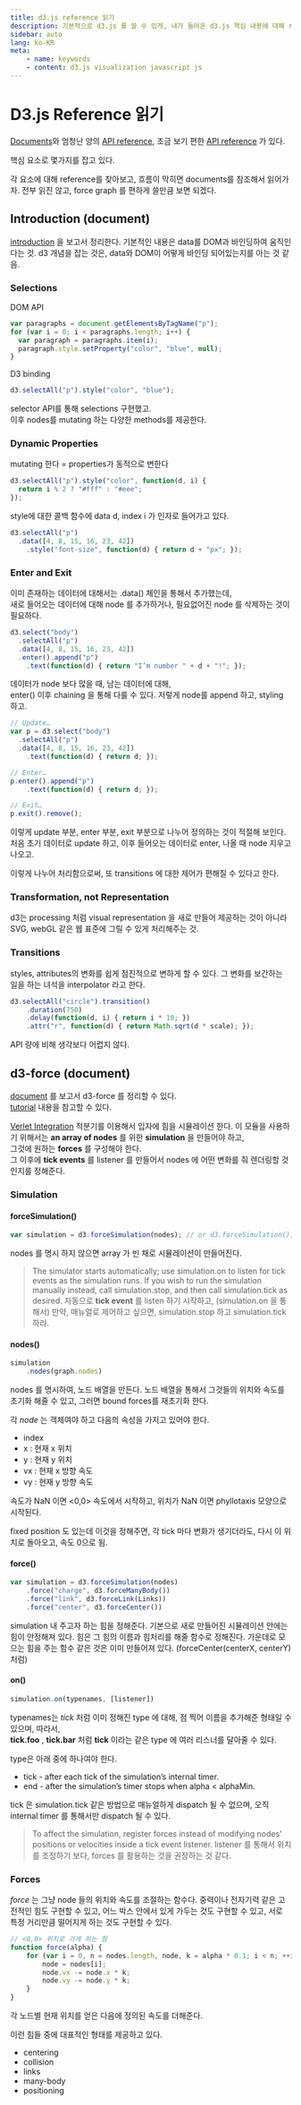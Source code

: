 ```yaml
---
title: d3.js reference 읽기
description: 기본적으로 d3.js 를 쓸 수 있게, 내가 들어온 d3.js 핵심 내용에 대해 reference를 찾아가 정리하고자 한다. 목표는 force graph 편하게 쓰기
sidebar: auto
lang: ko-KR
meta:
    - name: keywords
    - content: d3.js visualization javascript js
---
```

# D3.js Reference 읽기

[Documents](https://github.com/d3/d3/wiki)와 엄청난 양의 [API reference](https://github.com/d3/d3/blob/master/API.md), 조금 보기 편한 [API reference](https://devdocs.io/d3~5/#selections-d3-selection) 가 있다.

핵심 요소로 몇가지를 잡고 있다.

각 요소에 대해 reference를 찾아보고, 흐름이 막히면 documents를 참조해서 읽어가자.
전부 읽진 않고, force graph 를 편하게 쓸만큼 보면 되겠다.

## Introduction (document)

[introduction](https://d3js.org/#introduction) 을 보고서 정리한다. 기본적인 내용은 data를 DOM과 바인딩하여 움직인다는 것. d3 개념을 잡는 것은, data와 DOM이 어떻게 바인딩 되어있는지를 아는 것 같음.

### Selections

DOM API
```javascript
var paragraphs = document.getElementsByTagName("p");
for (var i = 0; i < paragraphs.length; i++) {
  var paragraph = paragraphs.item(i);
  paragraph.style.setProperty("color", "blue", null);
}
```

D3 binding
```javascript
d3.selectAll("p").style("color", "blue");
```

selector API를 통해 selections 구현했고.  
이후 nodes를 mutating 하는 다양한 methods를 제공한다.

### Dynamic Properties

mutating 한다 = properties가 동적으로 변한다
```javascript
d3.selectAll("p").style("color", function(d, i) {
  return i % 2 ? "#fff" : "#eee";
});
```
style에 대한 콜백 함수에 data d, index i 가 인자로 들어가고 있다. 

```javascript
d3.selectAll("p")
  .data([4, 8, 15, 16, 23, 42])
    .style("font-size", function(d) { return d + "px"; });
```

### Enter and Exit

이미 존재하는 데이터에 대해서는 .data() 체인을 통해서 추가했는데,  
새로 들어오는 데이터에 대해 node 를 추가하거나, 필요없어진 node 를 삭제하는 것이 필요하다.

```javascript
d3.select("body")
  .selectAll("p")
  .data([4, 8, 15, 16, 23, 42])
  .enter().append("p")
    .text(function(d) { return "I’m number " + d + "!"; });
```
데이터가 node 보다 많을 때, 남는 데이터에 대해,  
enter() 이후 chaining 을 통해 다룰 수 있다. 저렇게 node를 append 하고, styling 하고.

```javascript
// Update…
var p = d3.select("body")
  .selectAll("p")
  .data([4, 8, 15, 16, 23, 42])
    .text(function(d) { return d; });

// Enter…
p.enter().append("p")
    .text(function(d) { return d; });

// Exit…
p.exit().remove();
```
이렇게 update 부분, enter 부분, exit 부분으로 나누어 정의하는 것이 적절해 보인다.  
처음 초기 데이터로 update 하고, 이후 들어오는 데이터로 enter, 나올 때 node 지우고 나오고.

이렇게 나누어 처리함으로써, 또 transitions 에 대한 제어가 편해질 수 있다고 한다.

### Transformation, not Representation

d3는 processing 처럼 visual representation 을 새로 만들어 제공하는 것이 아니라 SVG, webGL 같은 웹 표준에 그릴 수 있게 처리해주는 것.

### Transitions

styles, attributes의 변화를 쉽게 점진적으로 변하게 할 수 있다. 그 변화를 보간하는 일을 하는 녀석을 interpolator 라고 한다. 
```javascript
d3.selectAll("circle").transition()
    .duration(750)
    .delay(function(d, i) { return i * 10; })
    .attr("r", function(d) { return Math.sqrt(d * scale); });
```

API 량에 비해 생각보다 어렵지 않다.


## d3-force (document)

[document](https://github.com/d3/d3-force/blob/v1.2.1/README.md#forceSimulation) 를 보고서 d3-force 를 정리할 수 있다.  
[tutorial](http://www.coppelia.io/2014/07/an-a-to-z-of-extra-features-for-the-d3-force-layout/) 내용을 참고할 수 있다.

[Verlet Integration](https://en.wikipedia.org/wiki/Verlet_integration) 적분기를 이용해서 입자에 힘을 시뮬레이션 한다. 
이 모듈을 사용하기 위해서는 __an array of nodes__ 를 위한 __simulation__ 을 만들어야 하고,  
그것에 원하는 __forces__ 를 구성해야 한다.   
그 이후에 __tick events__ 를 listener 를 만들어서 nodes 에 어떤 변화를 줘 렌더링할 것인지를 정해준다. 

### Simulation

#### forceSimulation() 
```javascript
var simulation = d3.forceSimulation(nodes); // or d3.forceSimulation();
```
nodes 를 명시 하지 않으면 array 가 빈 채로 시뮬레이션이 만들어진다. 
> The simulator starts automatically; use simulation.on to listen for tick events as the simulation runs. If you wish to run the simulation manually instead, call simulation.stop, and then call simulation.tick as desired.
> 자동으로 __tick event__ 를 listen 하기 시작하고, (simulation.on 을 통해서) 만약, 매뉴얼로 제어하고 싶으면, simulation.stop 하고 simulation.tick 하라.

#### nodes()
```javascript
simulation
    .nodes(graph.nodes)
```
nodes 를 명시하여, 노드 배열을 만든다. 노드 배열을 통해서 그것들의 위치와 속도를 초기화 해줄 수 있고, 그러면 bound forces를 재초기화 한다. 

각 _node_ 는 객체여야 하고 다음의 속성을 가지고 있어야 한다.
- index
- x : 현재 x 위치
- y : 현재 y 위치
- vx : 현재 x 방향 속도
- vy : 현재 y 방향 속도

속도가 NaN 이면 <0,0> 속도에서 시작하고, 위치가 NaN 이면 phyllotaxis 모양으로 시작된다. 

fixed position 도 있는데 이것을 정해주면, 각 tick 마다 변화가 생기더라도, 다시 이 위치로 돌아오고, 속도 0으로 됨.

#### force()
```javascript
var simulation = d3.forceSimulation(nodes)
    .force("charge", d3.forceManyBody())
    .force("link", d3.forceLink(Links))
    .force("center", d3.forceCenter())
```
simulation 내 주고자 하는 힘을 정해준다. 기본으로 새로 만들어진 시뮬레이션 안에는 힘이 안정해져 있다. 힘은 그 힘의 이름과 힘처리를 해줄 함수로 정해진다. 가운데로 모으는 힘을 주는 함수 같은 것은 이미 만들어져 있다. (forceCenter(centerX, centerY) 처럼) 

#### on()
```javascript
simulation.on(typenames, [listener])
```
typenames는 _tick_ 처럼 이미 정해진 type 에 대해, 점 찍어 이름을 추가해준 형태일 수 있으며, 따라서,  
__tick.foo__ , __tick.bar__ 처럼 __tick__ 이라는 같은 type 에 여러 리스너를 달아줄 수 있다.

type은 아래 중에 하나여야 한다.
- tick - after each tick of the simulation’s internal timer.
- end - after the simulation’s timer stops when alpha < alphaMin.

tick 은 simulation.tick 같은 방법으로 매뉴얼하게 dispatch 될 수 없으며, 오직 internal timer 를 통해서만 dispatch 될 수 있다.

> To affect the simulation, register forces instead of modifying nodes’ positions or velocities inside a tick event listener.
listener 를 통해서 위치를 조정하기 보다, forces 를 활용하는 것을 권장하는 것 같다.

### Forces

_force_ 는 그냥 node 들의 위치와 속도를 조절하는 함수다. 중력이나 전자기력 같은 고전적인 힘도 구현할 수 있고, 어느 박스 안에서 있게 가두는 것도 구현할 수 있고, 서로 특정 거리만큼 떨어지게 하는 것도 구현할 수 있다. 
```javascript
// <0,0> 위치로 가게 하는 힘
function force(alpha) {
    for (var i = 0, n = nodes.length, node, k = alpha * 0.1; i < n; ++i) {
        node = nodes[i];
        node.vx -= node.x * k;
        node.vy -= node.y * k;
    }
}
```
각 노드별 현재 위치를 얻은 다음에 정의된 속도를 더해준다. 

이런 힘들 중에 대표적인 형태를 제공하고 있다.
- centering
- collision
- links
- many-body
- positioning


